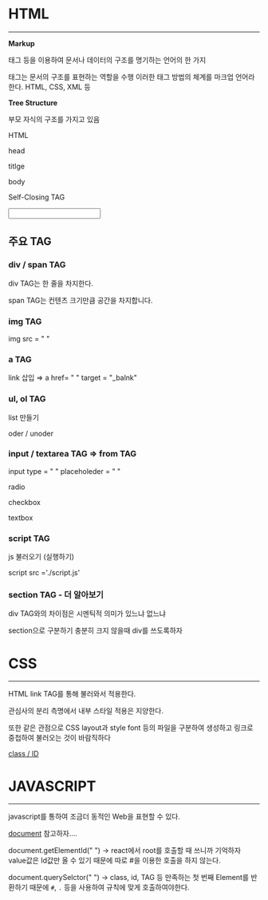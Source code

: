 # HTML

---

**Markup** 

태그 등을 이용하여 문서나 데이터의 구조를 명기하는 언어의 한 가지

태그는 문서의 구조를 표현하는 역할을 수행 이러한 태그 방법의 체계를 마크업 언어라 한다. HTML, CSS, XML 등

**Tree Structure**

부모 자식의 구조를 가지고 있음

HTML

head

titlge

body

Self-Closing TAG

<input />

## 주요 TAG

### div / span TAG

div TAG는 한 줄을 차지한다.

span TAG는 컨텐츠 크기만큼 공간을 차지합니다.

### img TAG

img src = " "

### a TAG

link 삽입 ⇒ a href= " " target = "_balnk"

### ul, ol TAG

list 만들기

oder / unoder

### input / textarea TAG ⇒ from TAG

input type = " " placeholeder = " "

radio

checkbox

textbox

### script TAG

js 불러오기 (실행하기)

script src ='./script.js'

### section TAG - 더 알아보기

div TAG와의 차이점은 시멘틱적 의미가 있느냐 없느냐

section으로 구분하기 충분히 크지 않을때 div를 쓰도록하자

# CSS

---

HTML link TAG를 통해 불러와서 적용한다.

관심사의 분리 측명에서 내부 스타일 적용은 지양한다.

또한 같은 관점으로 CSS layout과 style font 등의 파일을 구분하여 생성하고 링크로 중첩하여 불러오는 것이 바람직하다

[class / ID](https://www.notion.so/093d8c56ce5b411784dc340be949a473)

# JAVASCRIPT

---

javascript를 통하여 조금더 동적인 Web을 표현할 수 있다.

[document](https://developer.mozilla.org/ko/docs/Web/API/Document) 참고하자....

document.getElementId(" ") → react에서 root를 호출할 때 쓰니까 기억하자 value값은 Id값만 올 수 있기 때문에 따로 #을 이용한 호출을 하지 않는다.

document.querySelctor(" ") → class, id, TAG 등 만족하는 첫 번째 Element를 반환하기 때문에 `#`, `.` 등을 사용하여 규칙에 맞게 호출하여야한다.